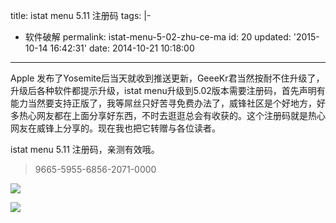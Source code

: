 title: istat menu 5.11 注册码
tags: |-

  - 软件破解
permalink: istat-menu-5-02-zhu-ce-ma
id: 20
updated: '2015-10-14 16:42:31'
date: 2014-10-21 10:18:00
---


Apple 发布了Yosemite后当天就收到推送更新，GeeeKr君当然按耐不住升级了，升级后各种软件都提示升级，istat menu升级到5.02版本需要注册码，首先声明有能力当然要支持正版了，我等屌丝只好苦寻免费办法了，威锋社区是个好地方，好多热心网友都在上面分享好东西，不时去逛逛总会有收获的。这个注册码就是热心网友在威锋上分享的。现在我也把它转赠与各位读者。



 istat menu 5.11 注册码，亲测有效哦。
>9665-5955-6856-2071-0000


![](http://geeekr.qiniudn.com/images/4/01/90b20e1887abd20b72081ba4e5a60.png)

![](http://blog-geeekr-com.qiniudn.com/%E5%B1%8F%E5%B9%95%E5%BF%AB%E7%85%A7%202014-10-20%2022.20.37.png)